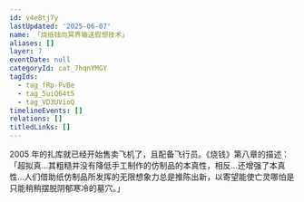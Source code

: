 ```yaml
---
id: v4e8tj7y
lastUpdated: '2025-06-07'
name: 「烧纸钱向冥界输送假想技术」
aliases: []
layer: 7
eventDate: null
categoryId: cat_7hqnYMGY
tagIds:
  - tag_fRp-FvBe
  - tag_5uiQ64t5
  - tag_VD3UVioQ
timelineEvents: []
relations: []
titledLinks: []
---
```

2005 年的扎库就已经开始售卖飞机了，且配备飞行员。《烧钱》第八章的描述：「超拟真…其粗糙并没有降低手工制作的仿制品的本真性，相反…还增强了本真性…人们借助纸仿制品所发挥的无限想象力总是推陈出新，以寄望能使亡灵哪怕是只能稍稍摆脱阴郁寒冷的墓穴。」
